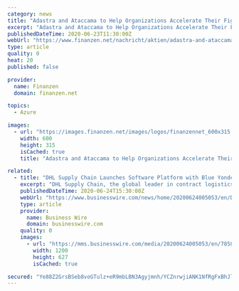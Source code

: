 ```yaml
---
category: news
title: "Adastra and Ataccama to Help Organizations Accelerate Their Fight Against COVID-19, offering Data Governance Acceleration Program on Microsoft Azure"
excerpt: "Adastra and Ataccama to Help Organizations Accelerate Their Fight Against COVID-19, offering Data Governance Acceleration Program on Microsoft Azure"
publishedDateTime: 2020-06-23T11:30:00Z
webUrl: "https://www.finanzen.net/nachricht/aktien/adastra-and-ataccama-to-help-organizations-accelerate-their-fight-against-covid-19-offering-data-governance-acceleration-program-on-microsoft-azure-9000012"
type: article
quality: 0
heat: 20
published: false

provider:
  name: Finanzen
  domain: finanzen.net

topics:
  - Azure

images:
  - url: "https://images.finanzen.net/images/logos/finanzennet_600x315.jpg"
    width: 600
    height: 315
    isCached: true
    title: "Adastra and Ataccama to Help Organizations Accelerate Their Fight Against COVID-19, offering Data Governance Acceleration Program on Microsoft Azure"

related:
  - title: "DHL Supply Chain Launches Software Platform with Blue Yonder on Microsoft Cloud to Accelerate Implementation of Warehouse Robotics Through Standardization"
    excerpt: "DHL Supply Chain, the global leader in contract logistics and part of Deutsche Post DHL Group, has just launched a new “plug & play” robotics plat"
    publishedDateTime: 2020-06-24T15:30:00Z
    webUrl: "https://www.businesswire.com/news/home/20200624005053/en/DHL-Supply-Chain-Launches-Software-Platform-Blue"
    type: article
    provider:
      name: Business Wire
      domain: businesswire.com
    quality: 0
    images:
      - url: "https://mms.businesswire.com/media/20200624005053/en/785816/23/Blue_Yonder_Logo.jpg"
        width: 1200
        height: 627
        isCached: true

secured: "Ye88Z2GrsBSeb8voGTulz+eR9mbLBN3Agyjmnh/YCZnrwjiANK1NfRgFxBhJliGcXZ9DsQQgaoAfb0b/wuA/KPUOahOz9atbzZMUekafUFV02Iy1ZyS981/ka9vRUNqZfeiA2d80UbycpFyz7fnRs3rqkU+sarP5HOcuMTAo83Zf8zgaFd0oCobhdoRl3My7hB+mu53ByAk35zkZqxHXiakpsqEUFyxN+NAyGduyX03wz8qQFMoAw0nXlIx9YihquJH14mFAb+cEzYBDEcA2jFkkMtfbwSiCbnQv2JYaOa01yTLBtnntYrjz4JUmUk530UTaOHDTKhf/PtLsaae4JQ==;qeE91tQU771Bj1Z6n9U8Dw=="
---
```


